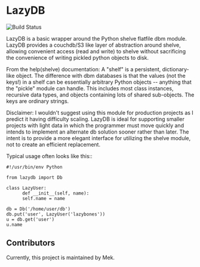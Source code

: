 LazyDB
======

![Build Status](https://travis-ci.org/mekarpeles/lazydb.png)

LazyDB is a basic wrapper around the Python shelve flatfile dbm
module. LazyDB provides a couchdb/S3 like layer of abstraction around
shelve, allowing convenient access (read and write) to shelve without
sacrificing the convenience of writing pickled python objects to disk.

From the help(shelve) documentation: A "shelf" is a persistent,
dictionary-like object.  The difference with dbm databases is that the
values (not the keys!) in a shelf can be essentially arbitrary Python
objects -- anything that the "pickle" module can handle.  This
includes most class instances, recursive data types, and objects
containing lots of shared sub-objects.  The keys are ordinary strings.

Disclaimer: I wouldn't suggest using this module for production
projects as I predict it having difficulty scaling. LazyDB is ideal
for supporting smaller projects with light data in which the
programmer must move quickly and intends to implement an alternate db
solution sooner rather than later. The intent is to provide a more
elegant interface for utilizing the shelve module, not to create an
efficient replacement.

Typical usage often looks like this::

    #!/usr/bin/env Python
    
    from lazydb import Db

    class LazyUser:
    	  def __init__(self, name):
	      self.name = name

    db = Db('/home/user/db')
    db.put('user', LazyUser('lazybones'))
    u = db.get('user')
    u.name

## Contributors

Currently, this project is maintained by Mek.
